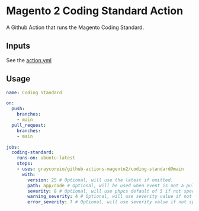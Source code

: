 # Magento 2 Coding Standard Action

A Github Action that runs the Magento Coding Standard.

## Inputs

See the [action.yml](./action.yml)

## Usage

```yml
name: Coding Standard

on:
  push:
    branches:
    - main
  pull_request:
    branches:
    - main

jobs:
  coding-standard:
    runs-on: ubuntu-latest
    steps:
    - uses: graycoreio/github-actions-magento2/coding-standard@main
      with:
        version: 25 # Optional, will use the latest if omitted.
        path: app/code # Optional, will be used when event is not a pull request.
        severity: 8 # Optional, will use phpcs default of 5 if not specified.
        warning_severity: 4 # Optional, will use severity value if not specified.
        error_severity: 7 # Optional, will use severity value if not specified.
```
